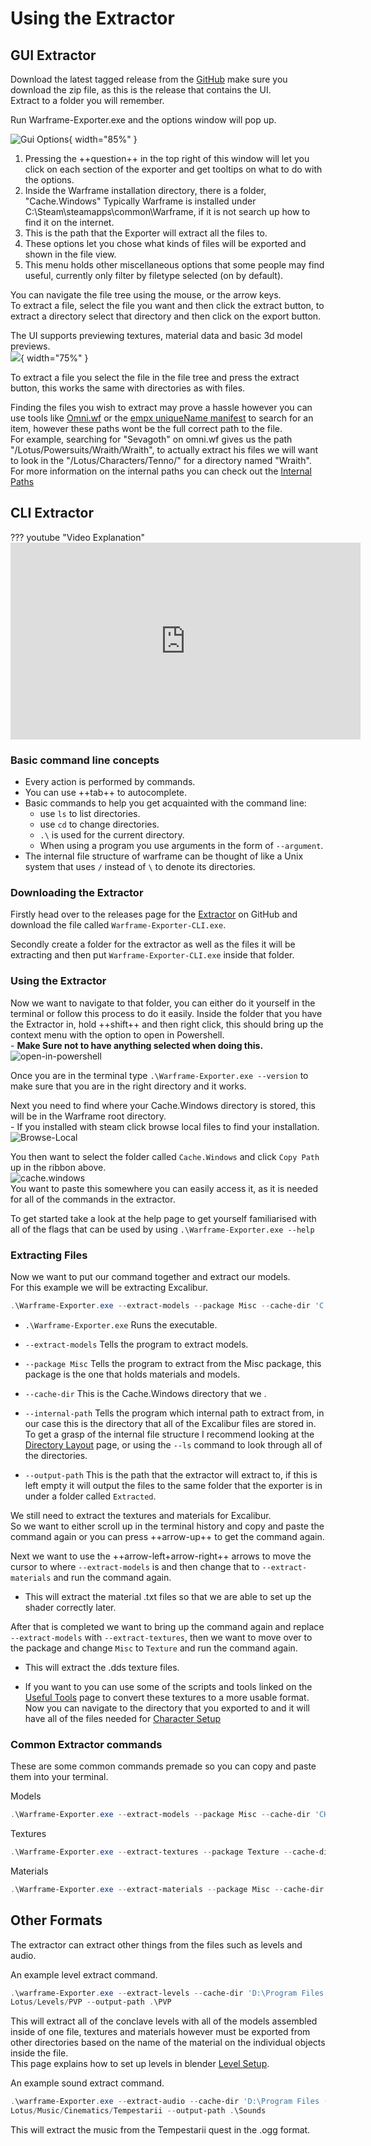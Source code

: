 # Using the Extractor 
## GUI Extractor 
Download the latest tagged release from the [GitHub](https://github.com/Puxtril/Warframe-Exporter/releases) make sure you download the zip file, as this is the release that contains the UI.  
Extract to a folder you will remember.  

Run Warframe-Exporter.exe and the options window will pop up.   

![Gui Options](../../assets/images/extractor-ui-options.png){ width="85%" }  

1. Pressing the ++question++ in the top right of this window will let you click on each section of the exporter and get tooltips on what to do with the options.  
2. Inside the Warframe installation directory, there is a folder, "Cache.Windows" Typically Warframe is installed under C:\Steam\steamapps\common\Warframe\, if it is not search up how to find it on the internet.  
3. This is the path that the Exporter will extract all the files to.  
4. These options let you chose what kinds of files will be exported and shown in the file view.  
5. This menu holds other miscellaneous options that some people may find useful, currently only filter by filetype selected (on by default).  

You can navigate the file tree using the mouse, or the arrow keys.  
To extract a file, select the file you want and then click the extract button, to extract a directory select that directory and then click on the export button.  

The UI supports previewing  textures, material data and basic 3d model previews.  
![](../../assets/images/exporter-ui-preview.png){ width="75%" }  

To extract a file you select the file in the file tree and press the extract button, this works the same with directories as with files. 

Finding the files you wish to extract may prove a hassle however you can use tools like [Omni.wf](https://wfdata.io/) or the [empx uniqueName manifest](https://api.empx.cc/warframe/manifest/uniqueName/) to search for an item, however these paths wont be the full correct path to the file.  
For example, searching for "Sevagoth" on omni.wf gives us the path "/Lotus/Powersuits/Wraith/Wraith", to actually extract his files we will want to look in the "/Lotus/Characters/Tenno/" for a directory named "Wraith".  
For more information on the internal paths you can check out the [Internal Paths](./internal-paths.md)
## CLI Extractor
??? youtube "Video Explanation"  
	<iframe width="560" height="315" src="https://www.youtube-nocookie.com/embed/71fCaIE7J_4" title="YouTube video player" frameborder="0" allow="accelerometer; autoplay; clipboard-write; encrypted-media; gyroscope; picture-in-picture; web-share" referrerpolicy="strict-origin-when-cross-origin" allowfullscreen></iframe>

### Basic command line concepts  

- Every action is performed by commands.  
- You can use ++tab++ to autocomplete.  
- Basic commands to help you get acquainted with the command line:  
	- use `ls` to list directories.  
	- use `cd` to change directories.  
	- `.\` is used for the current directory.  
	- When using a program you use arguments in the form of  `--argument`.  
- The internal file structure of warframe can be thought of like a Unix system that uses `/` instead of `\` to denote its directories.  

### Downloading the Extractor  

Firstly head over to the releases page for the [Extractor](https://github.com/Puxtril/Warframe-Exporter/releases/latest) on GitHub and download the file called `Warframe-Exporter-CLI.exe`.  

Secondly create a folder for the extractor as well as the files it will be extracting and then put  `Warframe-Exporter-CLI.exe` inside that folder.  

### Using the Extractor 
Now we want to navigate to that folder, you can either do it yourself in the terminal or follow this process to do it easily. 
Inside the folder that you have the Extractor in, hold ++shift++ and then right click, this should bring up the context menu with the option to open in Powershell.  
	- **Make Sure not to have anything selected when doing this.**  
	![open-in-powershell](../../assets/images/open-in-shell.png)  

Once you are in the terminal type `.\Warframe-Exporter.exe --version` to make sure that you are in the right directory and it works.  


Next you need to find where your Cache.Windows directory is stored, this will be in the Warframe root directory.  
	- If you installed with steam click browse local files to find your installation.  
		 ![Browse-Local](../../assets/images/browse-local.png)   
     
You then want to select the folder called `Cache.Windows` and click `Copy Path` up in the ribbon above.  
![cache.windows](../../assets/images/cache.windows.png)  
You want to paste this  somewhere you can easily access it, as it is needed for all of the commands in the extractor.     


To get started take a look at the help page to get yourself familiarised with all of the flags that can be used by using `.\Warframe-Exporter.exe --help`

### Extracting Files  
Now we want to put our command together and extract our models.  
	For this example we will be extracting Excalibur.  

```powershell
.\Warframe-Exporter.exe --extract-models --package Misc --cache-dir 'C:\Program Files (x86)\Steam\steamapps\common\Warframe\Cache.Windows' --internal-path /Lotus/Characters/Tenno/Excalibur --output-path .\Excal  
```  

- `.\Warframe-Exporter.exe` Runs the executable.  

- `--extract-models` Tells the program to extract models.   

- `--package Misc` Tells the program to extract from the Misc package, this package is the one that holds  materials and models. 

- `--cache-dir` This is the Cache.Windows directory that we .  

- `--internal-path` Tells the program which internal path to extract from, in our case this is the directory that all of the Excalibur files are stored in.  To get a grasp of the internal file structure I recommend looking at the [Directory Layout](internal-paths.md) page, or using the `--ls` command to look through all of the directories.  

- `--output-path` This is the path that the extractor will extract to, if this is left empty it will output the files to the same folder that the exporter is in under a folder called `Extracted`.  

We still need to extract the textures and materials for Excalibur.  
So we want to either scroll up in the terminal history and copy and paste the command again or you can press ++arrow-up++ to get the command again.  

Next we want to use the ++arrow-left+arrow-right++ arrows to move the cursor to where `--extract-models` is and then change that to `--extract-materials` and run the command again.  

- This will extract the material .txt files so that we are able to set up the shader correctly later.  

After that is completed we want to bring up the command again and replace `--extract-models` with  `--extract-textures`, then we want to move over to the package and change `Misc` to `Texture` and run the command again.  

- This will extract the .dds texture files.  

- If you want to you can use some of the scripts and tools linked on the [Useful Tools](./tools.md) page to convert these textures to a more usable format.  
Now you can navigate to the directory that you exported to and it will have all of the files needed for [Character Setup](../models/character-setup.md) 

### Common Extractor commands
These are some common commands premade so you can copy and paste them into your terminal.  

Models  
```powershell
.\Warframe-Exporter.exe --extract-models --package Misc --cache-dir 'CHANGE THIS' --internal-path /Input_Your_Desired_Path
```  

Textures  
```powershell
.\Warframe-Exporter.exe --extract-textures --package Texture --cache-dir 'CHANGE THIS' --internal-path /Input_Your_Desired_Path
```  

Materials  
```powershell
.\Warframe-Exporter.exe --extract-materials --package Misc --cache-dir 'CHANGE THIS' --internal-path /Input_Your_Desired_Path
```  
## Other Formats
The extractor can extract other things from the files such as levels and audio.  

An example level extract command.  
```powershell
.\warframe-Exporter.exe --extract-levels --cache-dir 'D:\Program Files (x86)\Steam\steamapps\common\Warframe\Cache.Windows' --internal-path 
Lotus/Levels/PVP --output-path .\PVP
```  

This will extract all of the conclave levels with all of the models assembled inside of one file, textures and materials however must be exported from other directories based on the name of the material on the individual objects inside the file.  
This page explains how to set up levels in blender [Level Setup](../models/level-setup.md).  

An example sound extract command.  
```powershell
.\warframe-Exporter.exe --extract-audio --cache-dir 'D:\Program Files (x86)\Steam\steamapps\common\Warframe\Cache.Windows' --internal-path 
Lotus/Music/Cinematics/Tempestarii --output-path .\Sounds
```  

This will extract the music from the Tempestarii quest in the .ogg format.  

<!--
1. Download the latest Extractor release from the github page.

2. Inside the folder you downloaded it to, SHIFT + Right click and press Open CMD here or Open Powershell here. It doesn’t matter which.

3. Type in “.\”, the name of the executable, and the command you want to execute. Examples below. You can always type .\Warframe-Extractor.exe –help for a full list of options.
Models: .\Warframe-Extractor.exe –cache-dir C:\<Path-to-Warframe-Cache.Windows> –extract-models
.\Warframe-Extractor.exe –cache-dir C:\<Path-to-Warframe-Cache.Windows> –extract-textures
-->